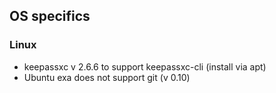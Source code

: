 ## OS specifics

### Linux
  
  -  keepassxc v 2.6.6 to support keepassxc-cli (install via apt)
  -  Ubuntu exa does not support git (v 0.10)
